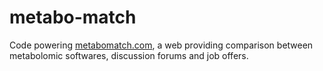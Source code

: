 # metabo-match
Code powering [metabomatch.com](http://www.metabomatch.com), a web providing comparison between metabolomic softwares, discussion forums and job offers.
